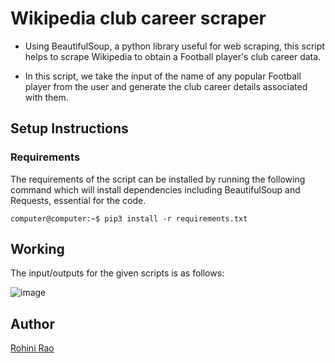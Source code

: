# Wikipedia club career scraper

- Using BeautifulSoup, a python library useful for web scraping, this script helps to scrape Wikipedia to obtain a Football player's club career data.

- In this script, we take the input of the name of any popular Football player from the user and generate the club career details associated with them.

## Setup Instructions

### Requirements

The requirements of the script can be installed by running the following command which will install dependencies including BeautifulSoup and Requests, essential for the code. 

```console
computer@computer:~$ pip3 install -r requirements.txt
```

## Working

The input/outputs for the given scripts is as follows: 

![image](https://i.imgur.com/Uo6RAhQ.png)

## Author
[Rohini Rao](https://github.com/RohiniRG)

